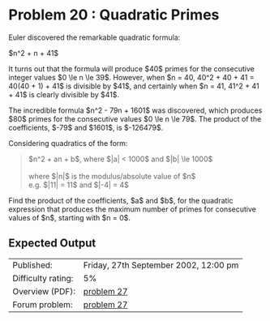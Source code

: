 # Problem 20 : Quadratic Primes

<p>Euler discovered the remarkable quadratic formula:</p>
<p class="center">$n^2 + n + 41$</p>
<p>It turns out that the formula will produce $40$ primes for the consecutive integer values $0 \le n \le 39$. However, when $n = 40, 40^2 + 40 + 41 = 40(40 + 1) + 41$ is divisible by $41$, and certainly when $n = 41, 41^2 + 41 + 41$ is clearly divisible by $41$.</p>
<p>The incredible formula $n^2 - 79n + 1601$ was discovered, which produces $80$ primes for the consecutive values $0 \le n \le 79$. The product of the coefficients, $-79$ and $1601$, is $-126479$.</p>
<p>Considering quadratics of the form:</p>
<blockquote>
$n^2 + an + b$, where $|a| &lt; 1000$ and $|b| \le 1000$<br><br><div>where $|n|$ is the modulus/absolute value of $n$<br>e.g. $|11| = 11$ and $|-4| = 4$</div>
</blockquote>
<p>Find the product of the coefficients, $a$ and $b$, for the quadratic expression that produces the maximum number of primes for consecutive values of $n$, starting with $n = 0$.</p>


## Expected Output

|                    |                                                   |
|--------------------|---------------------------------------------------|
| Published:         | Friday, 27th September 2002, 12:00 pm             |
| Difficulty rating: | 5%                                                |
| Overview (PDF):    | [problem 27](./027_overview.pdf)                  |
| Forum problem:     | [problem 27](https://projecteuler.net/thread=27)  |
 